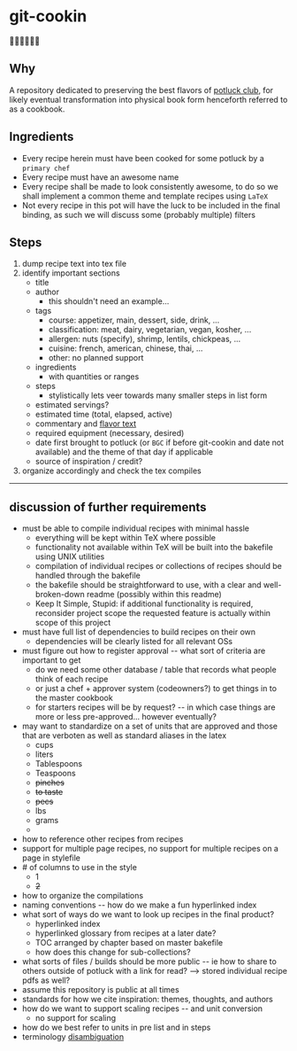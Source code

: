 # git-cookin
:shallow_pan_of_food::man_cook::woman_cook::dash:

## Why 

A repository dedicated to preserving the best flavors of 
[potluck club](#git-cookin "known aliases GOT potluck, Naptime potluck"),
for likely eventual transformation into physical book form henceforth referred to as a cookbook.

## Ingredients

* Every recipe herein must have been cooked for some potluck by a `primary chef`
* Every recipe must have an awesome name 
* Every recipe shall be made to look consistently awesome, to do so we shall implement a common theme and template recipes using `LaTeX` 
* Not every recipe in this pot will have the luck 
to be included in the final binding, as such we will discuss some (probably multiple) filters

## Steps

1. dump recipe text into tex file
1. identify important sections
   * title
   * author
     * this shouldn't need an example...
   * tags
     * course: appetizer, main, dessert, side, drink, ...
     * classification: meat, dairy, vegetarian, vegan, kosher, ...
     * allergen: nuts (specify), shrimp, lentils, chickpeas, ...
     * cuisine: french, american, chinese, thai, ... 
     * other: no planned support 
   * ingredients
     * with quantities or ranges 
   * steps
     * stylistically lets veer towards many smaller steps in list form
   * estimated servings?
   * estimated time (total, elapsed, active)
   * commentary and [flavor text](#git-cookin "not neccessarily about the actual flavor")
   * required equipment (necessary, desired)
   * date first brought to potluck (or `BGC` if before git-cookin and date not available) and the theme of that day if applicable
   * source of inspiration / credit?
1. organize accordingly and check the tex compiles

--- 

## discussion of further requirements
* must be able to compile individual recipes with minimal hassle
  * everything will be kept within TeX where possible
  * functionality not available within TeX will be built into the bakefile using UNIX utilities
  * compilation of individual recipes or collections of recipes should be handled through the bakefile
  * the bakefile should be straightforward to use, with a clear and well-broken-down readme 
(possibly within this readme)
  * Keep It Simple, Stupid: if additional functionality is required, reconsider project scope
    the requested feature is actually within scope of this project
* must have full list of dependencies to build recipes on their own
  * dependencies will be clearly listed for all relevant OSs
* must figure out how to register approval -- what sort of criteria are important to get 
  * do we need some other database / table that records what people think of each recipe
  * or just a chef + approver system (codeowners?) to get things in to the master cookbook
  * for starters recipes will be by request? -- in which case things are more or less pre-approved... however eventually?
* may want to standardize on a set of units that are approved and those that are verboten as well as standard aliases in the latex 
  + cups
  + liters
  + Tablespoons
  + Teaspoons
  - ~~pinches~~
  - ~~to taste~~
  - ~~pecs~~
  + lbs
  + grams
  * 
* how to reference other recipes from recipes
* support for multiple page recipes, no support for multiple recipes on a page in stylefile
* \# of columns to use in the style
  + 1
  - ~~2~~
* how to organize the compilations 
* naming conventions -- how do we make a fun hyperlinked index 
* what sort of ways do we want to look up recipes in the final product?
  * hyperlinked index
  * hyperlinked glossary from recipes at a later date?
  * TOC arranged by chapter based on master bakefile
  * how does this change for sub-collections?
* what sorts of files / builds should be more public -- ie how to share to others outside of potluck with a link for read? --> stored individual recipe pdfs as well?
* assume this repository is public at all times
* standards for how we cite inspiration: themes, thoughts, and authors
* how do we want to support scaling recipes -- and unit conversion
  * no support for scaling
* how do we best refer to units in pre list and in steps
* terminology [disambiguation](#git-cookin "c.f. flask")
